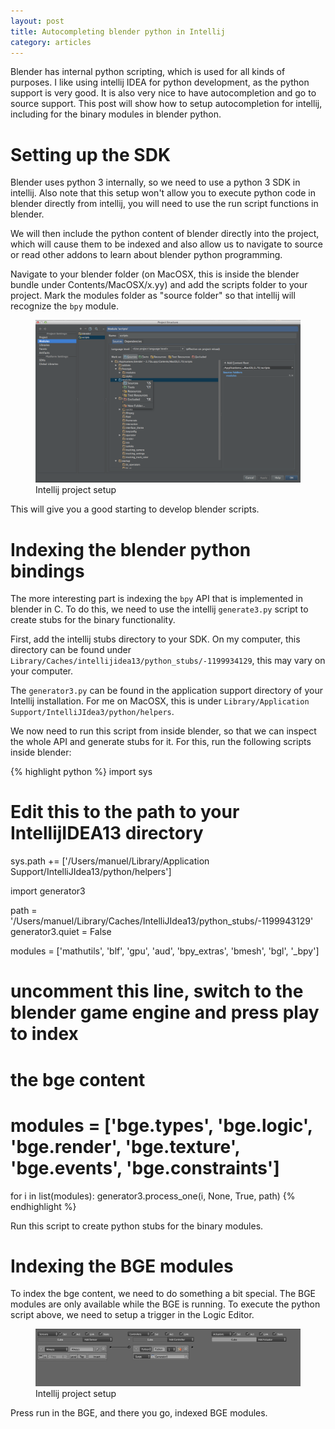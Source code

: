 ```yaml
---
layout: post
title: Autocompleting blender python in Intellij
category: articles
---
```


Blender has internal python scripting, which is used for all kinds of purposes.
I like using intellij IDEA for python development, as the python support is very good.
It is also very nice to have autocompletion and go to source support.
This post will show how to setup autocompletion for intellij,
including for the binary modules in blender python.

# Setting up the SDK

Blender uses python 3 internally,
so we need to use a python 3 SDK in intellij.
Also note that this setup won't allow you to execute python code in blender
directly from intellij, you will need to use the run script functions in blender.

We will then include the python content of blender directly into the project,
which will cause them to be indexed and also allow us to navigate to source
or read other addons to learn about blender python programming.

Navigate to your blender folder (on MacOSX, this is inside the blender bundle
under Contents/MacOSX/x.yy)
and add the scripts folder to your project.
Mark the modules folder as "source folder" so that intellij will recognize
the `bpy` module.

<figure>
        <a href="/figs/blender/2014-07-27--intellij-project-setup.png"><img src="/figs/blender/2014-07-27--intellij-project-setup.png"></a>
        <figcaption>Intellij project setup</figcaption>
</figure>

This will give you a good starting to develop blender scripts.

# Indexing the blender python bindings

The more interesting part is indexing the `bpy` API that is implemented in
blender in C. To do this, we need to use the intellij `generate3.py` script
to create stubs for the binary functionality.

First, add the intellij stubs directory to your SDK.
On my computer, this directory can be found under
`Library/Caches/intellijidea13/python_stubs/-1199934129`,
this may vary on your computer.

The `generator3.py` can be found in the application support directory of
your Intellij installation. For me on MacOSX, this is under `Library/Application Support/IntelliJIdea3/python/helpers`.

We now need to run this script from inside blender,
so that we can inspect the whole API and generate stubs for it.
For this, run the following scripts inside blender:

{% highlight python %}
import sys

# Edit this to the path to your IntellijIDEA13 directory
sys.path += ['/Users/manuel/Library/Application Support/IntelliJIdea13/python/helpers']

import generator3

path = '/Users/manuel/Library/Caches/IntelliJIdea13/python_stubs/-1199943129'
generator3.quiet = False

modules = ['mathutils', 'blf', 'gpu', 'aud', 'bpy_extras', 'bmesh', 'bgl', '_bpy']
# uncomment this line, switch to the blender game engine and press play to index
# the bge content
# modules = ['bge.types', 'bge.logic', 'bge.render', 'bge.texture', 'bge.events', 'bge.constraints']
for i in list(modules):
    generator3.process_one(i, None, True, path)
{% endhighlight %}

Run this script to create python stubs for the binary modules.

# Indexing the BGE modules

To index the bge content, we need to do something a bit special.
The BGE modules are only available while the BGE is running.
To execute the python script above,
we need to setup a trigger in the Logic Editor.


<figure>
        <a href="/figs/blender/2014-07-27--intellij-bge-setup.png"><img src="/figs/blender/2014-07-27--intellij-bge-setup.png"></a>
        <figcaption>Intellij project setup</figcaption>
</figure>


Press run in the BGE, and there you go, indexed BGE modules.
